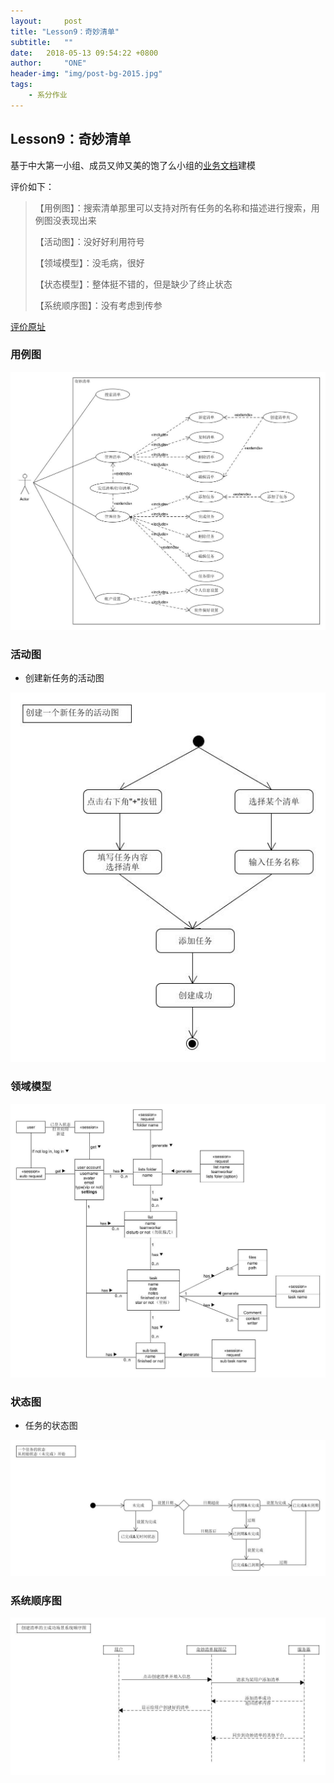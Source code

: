 ```yaml
---
layout:     post
title: "Lesson9：奇妙清单"
subtitle:   ""
date:   2018-05-13 09:54:22 +0800
author:     "ONE"
header-img: "img/post-bg-2015.jpg"
tags:
    - 系分作业
---
```


## Lesson9：奇妙清单

基于中大第一小组、成员又帅又美的饱了么小组的[业务文档](https://github.com/Baoleme/Dashboard/blob/master/ModelingExercise/%E4%B8%9A%E5%8A%A1%E6%96%87%E6%A1%A3.md)建模

评价如下：

>【用例图】：搜索清单那里可以支持对所有任务的名称和描述进行搜索，用例图没表现出来
>
>【活动图】：没好好利用符号
>
>【领域模型】：没毛病，很好
>
>【状态模型】：整体挺不错的，但是缺少了终止状态
>
>【系统顺序图】：没有考虑到传参

[评价原址](https://github.com/Baoleme/Dashboard/tree/master/ModelingExercise)

### 用例图

![](/img/in-post/lesson9/用例图.jpg)

### 活动图

* 创建新任务的活动图

![](/img/in-post/lesson9/uml_activity.jpg)

### 领域模型

![](/img/in-post/lesson9/领域模型.jpg)

### 状态图

* 任务的状态图

![](/img/in-post/lesson9/uml_state.jpg)

### 系统顺序图

![](/img/in-post/lesson9/uml_sequence.jpg)

